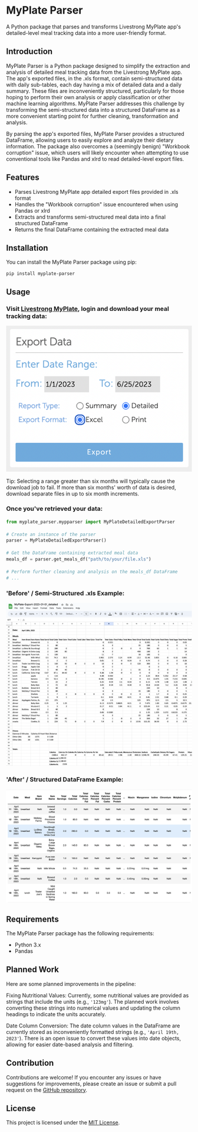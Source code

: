 # MyPlate Parser

A Python package that parses and transforms Livestrong MyPlate app's detailed-level meal tracking data into a more user-friendly format.

## Introduction

MyPlate Parser is a Python package designed to simplify the extraction and analysis of detailed meal tracking data from the Livestrong MyPlate app. The app's exported files, in the .xls format, contain semi-structured data with daily sub-tables, each day having a mix of detailed data and a daily summary. These files are inconveniently structured, particularly for those hoping to perform their own analysis or apply classification or other machine learning algorithms. MyPlate Parser addresses this challenge by transforming the semi-structured data into a structured DataFrame as a more convenient starting point for further cleaning, transformation and analysis.

By parsing the app's exported files, MyPlate Parser provides a structured DataFrame, allowing users to easily explore and analyze their dietary information. The package also overcomes a (seemingly benign) "Workbook corruption" issue, which users will likely encounter when attempting to use conventional tools like Pandas and xlrd to read detailed-level export files.

## Features

- Parses Livestrong MyPlate app detailed export files provided in .xls format
- Handles the "Workbook corruption" issue encountered when using Pandas or xlrd
- Extracts and transforms semi-structured meal data into a final structured DataFrame
- Returns the final DataFrame containing the extracted meal data

## Installation

You can install the MyPlate Parser package using pip:

```shell
pip install myplate-parser
```

## Usage

### Visit [Livestrong MyPlate](https://www.livestrong.com/myplate/), login and download your meal tracking data:

![Accessing Your Data](screenshots/detailed-data-download.png)

 Tip: Selecting a range greater than six months will typically cause the download job to fail. If more
  than six months' worth of data is desired, download separate files in up to six month increments.

### Once you've retrieved your data:

```python
from myplate_parser.mypparser import MyPlateDetailedExportParser

# Create an instance of the parser
parser = MyPlateDetailedExportParser()

# Get the DataFrame containing extracted meal data
meals_df = parser.get_meals_df("path/to/your/file.xls")

# Perform further cleaning and analysis on the meals_df DataFrame
# ...
```

### 'Before' / Semi-Structured .xls Example:
![Before Example](screenshots/before-example.png)

### 'After' / Structured DataFrame Example:
![After Example](screenshots/after-example.png)


## Requirements

The MyPlate Parser package has the following requirements:

- Python 3.x
- Pandas

## Planned Work
Here are some planned improvements in the pipeline:

Fixing Nutritional Values: Currently, some nutritional values are provided as strings that include the units (e.g., `'123mg'`). The planned work involves converting these strings into numerical values and updating the column headings to indicate the units accurately.

Date Column Conversion: The date column values in the DataFrame are currently stored as inconveniently formatted strings (e.g., `'April 19th, 2023'`). There is an open issue to convert these values into date objects, allowing for easier date-based analysis and filtering.

## Contribution

Contributions are welcome! If you encounter any issues or have suggestions for improvements, please create an issue or submit a pull request on the [GitHub repository](https://github.com/benco5/myplate-detailed-export-parser).

## License

This project is licensed under the [MIT License](LICENSE).